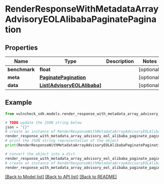 # RenderResponseWithMetadataArrayAdvisoryEOLAlibabaPaginatePagination


## Properties

Name | Type | Description | Notes
------------ | ------------- | ------------- | -------------
**benchmark** | **float** |  | [optional] 
**meta** | [**PaginatePagination**](PaginatePagination.md) |  | [optional] 
**data** | [**List[AdvisoryEOLAlibaba]**](AdvisoryEOLAlibaba.md) |  | [optional] 

## Example

```python
from vulncheck_sdk.models.render_response_with_metadata_array_advisory_eol_alibaba_paginate_pagination import RenderResponseWithMetadataArrayAdvisoryEOLAlibabaPaginatePagination

# TODO update the JSON string below
json = "{}"
# create an instance of RenderResponseWithMetadataArrayAdvisoryEOLAlibabaPaginatePagination from a JSON string
render_response_with_metadata_array_advisory_eol_alibaba_paginate_pagination_instance = RenderResponseWithMetadataArrayAdvisoryEOLAlibabaPaginatePagination.from_json(json)
# print the JSON string representation of the object
print(RenderResponseWithMetadataArrayAdvisoryEOLAlibabaPaginatePagination.to_json())

# convert the object into a dict
render_response_with_metadata_array_advisory_eol_alibaba_paginate_pagination_dict = render_response_with_metadata_array_advisory_eol_alibaba_paginate_pagination_instance.to_dict()
# create an instance of RenderResponseWithMetadataArrayAdvisoryEOLAlibabaPaginatePagination from a dict
render_response_with_metadata_array_advisory_eol_alibaba_paginate_pagination_from_dict = RenderResponseWithMetadataArrayAdvisoryEOLAlibabaPaginatePagination.from_dict(render_response_with_metadata_array_advisory_eol_alibaba_paginate_pagination_dict)
```
[[Back to Model list]](../README.md#documentation-for-models) [[Back to API list]](../README.md#documentation-for-api-endpoints) [[Back to README]](../README.md)


